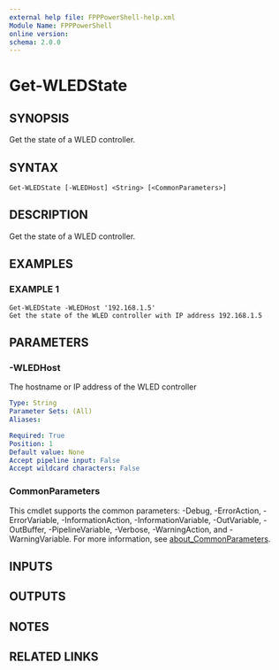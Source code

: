 ```yaml
---
external help file: FPPPowerShell-help.xml
Module Name: FPPPowerShell
online version:
schema: 2.0.0
---
```


# Get-WLEDState

## SYNOPSIS
Get the state of a WLED controller.

## SYNTAX

```
Get-WLEDState [-WLEDHost] <String> [<CommonParameters>]
```

## DESCRIPTION
Get the state of a WLED controller.

## EXAMPLES

### EXAMPLE 1
```
Get-WLEDState -WLEDHost '192.168.1.5'
Get the state of the WLED controller with IP address 192.168.1.5
```

## PARAMETERS

### -WLEDHost
The hostname or IP address of the WLED controller

```yaml
Type: String
Parameter Sets: (All)
Aliases:

Required: True
Position: 1
Default value: None
Accept pipeline input: False
Accept wildcard characters: False
```

### CommonParameters
This cmdlet supports the common parameters: -Debug, -ErrorAction, -ErrorVariable, -InformationAction, -InformationVariable, -OutVariable, -OutBuffer, -PipelineVariable, -Verbose, -WarningAction, and -WarningVariable. For more information, see [about_CommonParameters](http://go.microsoft.com/fwlink/?LinkID=113216).

## INPUTS

## OUTPUTS

## NOTES

## RELATED LINKS
